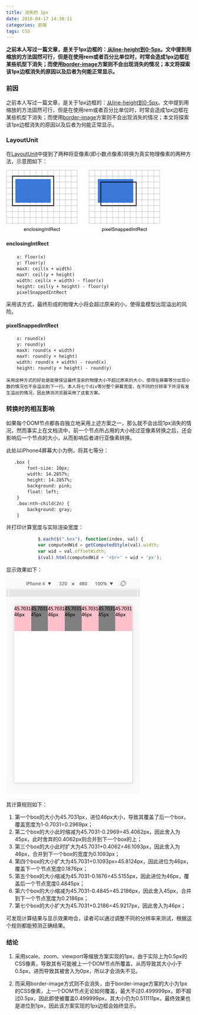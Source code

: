 ```yaml
---
title: 消失的 1px
date: 2016-04-17 14:38:11
categories: 前端
tags: CSS
---
```


**之前本人写过一篇文章，是关于1px边框的：[从line-height到0-5px](http://quanru.github.io/2015/09/14/%E4%BB%8Eline-height%E5%88%B00-5px/)。文中提到用缩放的方法固然可行，但是在使用rem或者百分比单位时，时常会造成1px边框在某些机型下消失；而使用[border-image](http://imweb.io/topic/55e3d402771670e207a16bd1)方案则不会出现消失的情况；本文将探索该1px边框消失的原因以及后者为何能正常显示。**

<!-- more -->

### 前因

之前本人写过一篇文章，是关于1px边框的：[从line-height到0-5px](http://quanru.github.io/2015/09/14/%E4%BB%8Eline-height%E5%88%B00-5px/)。文中提到用缩放的方法固然可行，但是在使用rem或者百分比单位时，时常会造成1px边框在某些机型下消失；而使用[border-image](http://imweb.io/topic/55e3d402771670e207a16bd1)方案则不会出现消失的情况；本文将探索该1px边框消失的原因以及后者为何能正常显示。

### LayoutUnit

在[LayoutUnit](http://trac.webkit.org/wiki/LayoutUnit)中提到了两种将亚像素(即小数点像素)转换为真实物理像素的两种方法，示意图如下：

![WebKitlayouttypes](/post-img/WebKitlayouttypes.png)

#### enclosingIntRect

        x: floor(x)
        y: floor(y)
        maxX: ceil(x + width)
        maxY: ceil(y + height)
        width: ceil(x + width) - floor(x)
        height: ceil(y + height) - floor(y)
        pixelSnappedIntRect

采用该方式，最终形成的物理大小将会超过原来的小，使得盒模型出现溢出的风险。

#### pixelSnappedIntRect

        x: round(x)
        y: round(y)
        maxX: round(x + width)
        maxY: round(y + height)
        width: round(x + width) - round(x)
        height: round(y + height) - round(y)

    采用这种方式的好处是能够保证最终渲染的物理大小不超过原来的大小，使得在屏幕等分出现小数的情况也不会溢出到下一行。本人将七个div等分整个屏幕宽度，在不同的分辨率下并没有发生溢出的情况，因此猜测浏览器采用了这套方案。

### 转换时的相互影响

如果每个DOM节点都各自独立地采用上述方案之一，那么就不会出现1px消失的情况，然而事实上在文档流中，前一个节点所占用的大小经过亚像素转换之后，还会影响后一个节点的大小，从而影响后者进行亚像素转换。

此处以iPhone4屏幕大小为例，将其七等分：

       .box {
            font-size: 10px;
            width: 14.2857%;
            height: 14.2857%;
            background: pink;
            float: left;
        }
        .box:nth-child(2n) {
            background: gray;
        }


并打印计算宽度与实际渲染宽度：

```javascript
            $.each($(".box"), function(index, val) {
            var computedWid = getComputedStyle(val).width;
            var wid = val.offsetWidth;
            $(val).html(computedWid + '<br>' + wid + 'px');
```

显示效果如下：

![iPhone4](/post-img/ip4.png)

其计算规则如下：

1. 第一个box的大小为45.7031px，进位46px大小，导致其覆盖了后一个box，覆盖宽度为1-0.7031=0.2969px；
2. 第二个box的大小此时缩减为45.7031-0.2969=45.4062px，因此舍入为45px，此时舍弃的0.4062px则合并到下一个box的上；
3. 第三个box的大小此时扩大为45.7031+0.4062=46.1093px，因此舍入为46px，合并到下一个box的宽度为0.1093px；
4. 第四个box的大小扩大为45.7031+0.1093px=45.8124px，因此进位为46px，覆盖下一个节点宽度0.1876px；
5. 第五个box的大小缩减为45.7031-0.1876=45.5155px，因此进位为46px，覆盖后一个节点宽度0.4845px；
6. 第六个box的大小缩减为45.7031-0.4845=45.2186px，因此舍入45px，合并到下一个节点宽度为0.2186px；
7. 第七个box的大小扩大为45.7031+0.2186=45.9217px，因此舍入为46px；

可发现计算结果与显示效果吻合，读者可以通过调整不同的分辨率来测试，根据这个规则都能预测正确结果。

### 结论

1. 采用scale、zoom、viewport等缩放方案实现的1px，由于实际上为0.5px的CSS像素，导致其有可能被上一个DOM节点所覆盖，从而导致其大小小于0.5px，进而导致其被舍入为0px，所以才会消失不见。

2. 而采用border-image方式则不会消失，由于border-image方案的大小为1px的CSS像素，上一个DOM节点无论如何覆盖，最大不过0.499999px，即不超过0.5px，因此即使被覆盖0.499999px，其大小仍为0.511111px，最终效果也是进位到1px，因此该方案实现的1px边框会始终显示。
